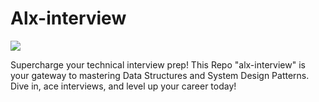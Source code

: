 # Alx-interview

![](https://cdn.hackr.io/uploads/posts/large/15759726651KAkD5SnJT.png)

Supercharge your technical interview prep! This Repo "alx-interview" is your gateway to mastering Data Structures and System Design Patterns. Dive in, ace interviews, and level up your career today!

